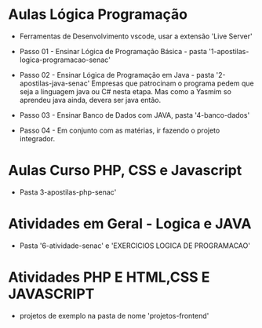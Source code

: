 # Aulas Lógica Programação 
* Ferramentas de Desenvolvimento
vscode, usar a extensão 'Live Server'

* Passo 01 - Ensinar Lógica de Programação Básica - pasta '1-apostilas-logica-programacao-senac'

* Passo 02 - Ensinar Lógica de Programação em Java - pasta '2-apostilas-java-senac'
Empresas que patrocinam o programa pedem que seja a linguagem java ou C# nesta etapa.
Mas como a Yasmim so aprendeu java ainda, devera ser java então.

* Passo 03 - Ensinar Banco de Dados com JAVA, pasta '4-banco-dados'

* Passo 04 - Em conjunto com as matérias, ir fazendo o projeto integrador.

# Aulas Curso PHP, CSS e Javascript
* Pasta 3-apostilas-php-senac'

# Atividades em Geral - Logica e JAVA
* Pasta '6-atividade-senac' e 'EXERCICIOS LOGICA DE PROGRAMACAO'

# Atividades PHP E HTML,CSS E JAVASCRIPT
* projetos de exemplo na pasta de nome 'projetos-frontend'
